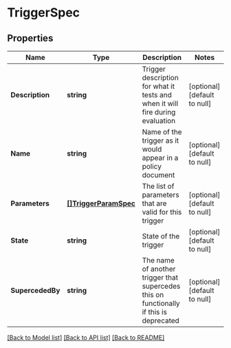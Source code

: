 # TriggerSpec

## Properties
Name | Type | Description | Notes
------------ | ------------- | ------------- | -------------
**Description** | **string** | Trigger description for what it tests and when it will fire during evaluation | [optional] [default to null]
**Name** | **string** | Name of the trigger as it would appear in a policy document | [optional] [default to null]
**Parameters** | [**[]TriggerParamSpec**](TriggerParamSpec.md) | The list of parameters that are valid for this trigger | [optional] [default to null]
**State** | **string** | State of the trigger | [optional] [default to null]
**SupercededBy** | **string** | The name of another trigger that supercedes this on functionally if this is deprecated | [optional] [default to null]

[[Back to Model list]](../README.md#documentation-for-models) [[Back to API list]](../README.md#documentation-for-api-endpoints) [[Back to README]](../README.md)


